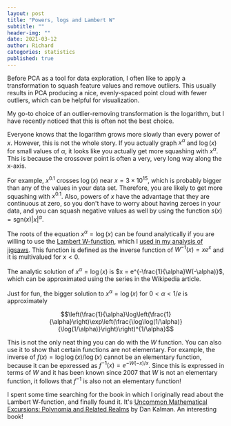 ```yaml
---
layout: post
title: "Powers, logs and Lambert W"
subtitle: ""
header-img: ""
date: 2021-03-12
author: Richard
categories: statistics
published: true
---
```

Before PCA as a tool for data exploration, I often like to apply a transformation to squash feature values and remove outliers. This usually results in PCA producing a nice, evenly-spaced point cloud with fewer outliers, which can be helpful for visualization.

My go-to choice of an outlier-removing transformation is the logarithm, but I have recently noticed that this is often not the best choice.

Everyone knows that the logarithm grows more slowly than every power of $x$. However, this is not the whole story. If you actually graph $x^\alpha$ and $\log(x)$ for small values of $\alpha$, it looks like you actually get more squashing with $x^\alpha$. This is because the crossover point is often a very, very long way along the x-axis.

For example, $x^{0.1}$ crosses $\log(x)$ near $x = 3 \times 10^{15}$, which is probably bigger than any of the values in your data set. Therefore, you are likely to get more squashing with $x^{0.1}$. Also, powers of $x$ have the advantage that they are continuous at zero, so you don't have to worry about having zeroes in your data, and you can squash negative values as well by using the function $s(x) = \mathrm{sgn}(x)\vert x \vert^\alpha$.

The roots of the equation $x^\alpha = \log(x)$ can be found analytically if you are willing to use the [Lambert W-function](https://en.wikipedia.org/wiki/Lambert_W_function), which I [used in my analysis of jigsaws](https://datascienceconfidential.github.io/puzzle/python/mathematics/r/2018/02/07/jigsaw-equation.html). This function is defined as the inverse function of $W^{-1}(x) = xe^x$ and it is multivalued for $x < 0$.

The analytic solution of $x^\alpha = \log(x)$ is $x = e^{-\frac{1}{\alpha}W(-\alpha)}$, which can be approximated using the series in the Wikipedia article.

Just for fun, the bigger solution to $x^\alpha = \log(x)$ for $0 < \alpha < 1/e$ is approximately

$$\left(\frac{1}{\alpha}\log\left(\frac{1}{\alpha}\right)\exp\left(\frac{\log\log(1/\alpha)}{\log(1/\alpha)}\right)\right)^{1/\alpha}$$

This is not the only neat thing you can do with the $W$ function. You can also use it to show that certain functions are not elementary. For example, the inverse of $f(x) = \log\log(x)/\log(x)$ cannot be an elementary function, because it can be epxressed as $f^{-1}(x) = e^{-W(-x)/x}$. Since this is expressed in terms of $W$ and it has been known since 2007 that $W$ is not an elementary function, it follows that $f^{-1}$ is also not an elementary function!

I spent some time searching for the book in which I originally read about the Lambert W-function, and finally found it. It's [Uncommon Mathematical Excursions: Polynomia and Related Realms](https://bookstore.ams.org/dol-35/) by Dan Kalman. An interesting book!
